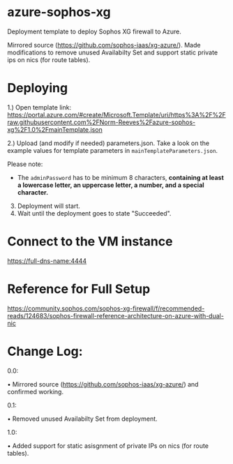# azure-sophos-xg
Deployment template to deploy Sophos XG firewall to Azure.

Mirrored source (https://github.com/sophos-iaas/xg-azure/). Made modifications to remove unused Availabilty Set and support static private ips on nics (for route tables).

Deploying
=========

1.) Open template link: https://portal.azure.com/#create/Microsoft.Template/uri/https%3A%2F%2Fraw.githubusercontent.com%2FNorm-Reeves%2Fazure-sophos-xg%2F1.0%2FmainTemplate.json

2.) Upload (and modify if needed) parameters.json. Take a look on the example values for template parameters in `mainTemplateParameters.json`.

Please note:
* The `adminPassword` has to be minimum 8 characters, **containing at least a lowercase letter, an uppercase letter, a number, and a special character.**

3) Deployment will start.
4) Wait until the deployment goes to state "Succeeded".

Connect to the VM instance
==========================
[https://full-dns-name:4444](https://full-dns-name:4444)


Reference for Full Setup
============
https://community.sophos.com/sophos-xg-firewall/f/recommended-reads/124683/sophos-firewall-reference-architecture-on-azure-with-dual-nic


Change Log:
============
0.0:

  • Mirrored source (https://github.com/sophos-iaas/xg-azure/) and confirmed working.
  
0.1:

  • Removed unused Availabilty Set from deployment.

1.0:

  • Added support for static asisgnment of private IPs on nics (for route tables).
